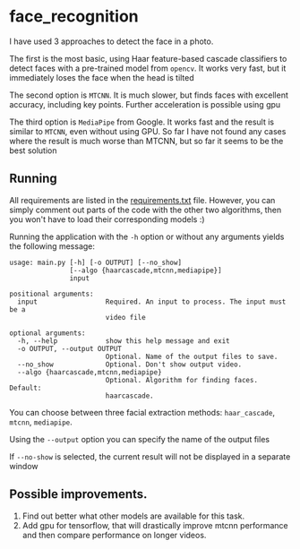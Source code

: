 # face_recognition

I have used 3 approaches to detect the face in a photo. 

The first is the most basic, using Haar feature-based cascade classifiers to detect faces with a pre-trained model from `opencv`. 
It works very fast, but it immediately loses the face when the head is tilted

The second option is `MTCNN`. It is much slower, but finds faces with excellent accuracy, including key points. 
Further acceleration is possible using gpu

The third option is `MediaPipe` from Google. It works fast and the result is similar to `MTCNN`, even without using GPU. 
So far I have not found any cases where the result is much worse than MTCNN, but so far it seems to be the best solution

## Running

All requirements are listed in the [requirements.txt](requirements.txt) file. 
However, you can simply comment out parts of the code with the other two algorithms, then you won't have to load their corresponding models :) 

Running the application with the `-h` option or without
any arguments yields the following message:

```
usage: main.py [-h] [-o OUTPUT] [--no_show]
               [--algo {haarcascade,mtcnn,mediapipe}]
               input

positional arguments:
  input                 Required. An input to process. The input must be a
                        video file

optional arguments:
  -h, --help            show this help message and exit
  -o OUTPUT, --output OUTPUT
                        Optional. Name of the output files to save.
  --no_show             Optional. Don't show output video.
  --algo {haarcascade,mtcnn,mediapipe}
                        Optional. Algorithm for finding faces. Default:
                        haarcascade.
```

You can choose between three facial extraction methods: `haar_cascade`, `mtcnn`, `mediapipe`. 

Using the `--output` option you can specify the name of the output files

If `--no-show` is selected, the current result will not be displayed in a separate window

## Possible improvements. 
1. Find out better what other models are available for this task. 
2. Add gpu for tensorflow, that will drastically improve mtcnn performance and  then compare performance on longer videos.
